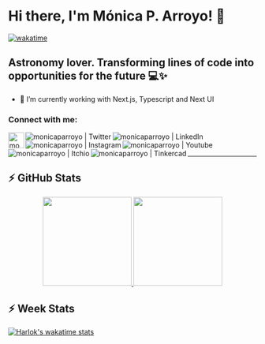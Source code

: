 # Hi there, I'm Mónica P. Arroyo! 👋 
[![wakatime](https://wakatime.com/badge/user/2d39a48a-df06-4d84-ab4f-cc8597a372d2.svg?style=for-the-badge)](https://wakatime.com/@2d39a48a-df06-4d84-ab4f-cc8597a372d2)

## Astronomy lover. Transforming lines of code into opportunities for the future 💻✨

- 🌱 I’m currently working with Next.js, Typescript and Next UI

### Connect with me:

[<img align="left" alt="monicaparroyo | Webpage" width="32px" src="https://cdn-icons-png.flaticon.com/512/408/408168.png" />][website]
[<img align="left" alt="monicaparroyo | Twitter" src="https://monicaparroyo.github.io/images/Twitter.png" />][twitter]
[<img align="left" alt="monicaparroyo | LinkedIn" src="https://monicaparroyo.github.io/images/Linkedin.png" />][linkedin]
[<img align="left" alt="monicaparroyo | Instagram" src="https://monicaparroyo.github.io/images/Instagram.png" />][instagram]
[<img align="left" alt="monicaparroyo | Youtube" src="https://monicaparroyo.github.io/images/Youtube.png" />][Youtube]
[<img align="left" alt="monicaparroyo | Itchio" src="https://monicaparroyo.github.io/images/Itch.png" />][itchio]
[<img align="left" alt="monicaparroyo | Tinkercad" src="https://monicaparroyo.github.io/images/Tinkercad.png" />][tinkercad]

<br />
<br />

---

## :zap: GitHub Stats

<p align="center">
  <a href="https://github.com/monicaparroyo">
    <img height="180em" src="https://github-readme-stats.vercel.app/api?username=monicaparroyo&include_all_commits=true&count_private=true&show_icons=true&hide=stars&theme=tokyonight"/>
    <img height="180em" src="https://github-readme-stats.vercel.app/api/top-langs/?username=monicaparroyo&hide=css,scss&layout=compact&theme=tokyonight"/>
</a>
</p>

## :zap: Week Stats

[![Harlok's wakatime stats](https://github-readme-stats.vercel.app/api/wakatime?username=monicaparroyo&layout=compact)](https://github.com/anuraghazra/github-readme-stats)

[website]: https://monicaparroyo.github.io/
[twitter]: https://twitter.com/MonicaPArroyo
[youtube]: https://www.youtube.com/@monicaparroyo
[instagram]: https://www.instagram.com/monicaparroyo/
[linkedin]: https://www.linkedin.com/in/monicaparroyo/
[itchio]: https://monicaparroyo.itch.io/
[tinkercad]: https://www.tinkercad.com/users/97kCQIzEEaU?category=circuits
